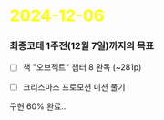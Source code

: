 # <span style="color:yellow">2024-12-06</span>
### 최종코테 1주전(12월 7일)까지의 목표
- [ ] 책 "오브젝트" 챕터 8 완독 (~281p)
- [ ] 크리스마스 프로모션 미션 풀기


구현 60% 완료..